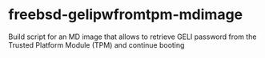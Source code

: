 # freebsd-gelipwfromtpm-mdimage
Build script for an MD image that allows to retrieve GELI password from the Trusted Platform Module (TPM) and continue booting
